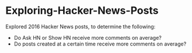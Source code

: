 # Exploring-Hacker-News-Posts
Explored 2016 Hacker News posts, to determine the following:
- Do Ask HN or Show HN receive more comments on average?
- Do posts created at a certain time receive more comments on average?
